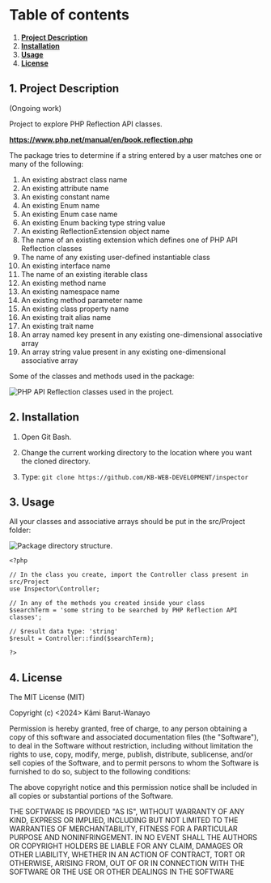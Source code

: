 # Table of contents
1. [**Project Description**](#description)
2. [**Installation**](#installation)
3. [**Usage**](#usage)
4. [**License**](#license)

## 1. Project Description <a name="description"></a>

(Ongoing work)

Project to explore PHP Reflection API classes.

**https://www.php.net/manual/en/book.reflection.php**

The package tries to determine if a string entered by a user matches one or many of the following: 

1. An existing abstract class name
2. An existing attribute name
3. An existing constant name
4. An existing Enum name 
5. An existing Enum case name 
6. An existing Enum backing type string value 
7. An existing ReflectionExtension object name
8. The name of an existing extension which defines one of PHP API Reflection classes
9. The name of any existing user-defined instantiable class 
10. An existing interface name 
11. The name of an existing iterable class
12. An existing method name 
13. An existing namespace name
14. An existing method parameter name 
15. An existing class property name
16. An existing trait alias name
17. An existing trait name
18. An array named key present in any existing one-dimensional associative array 
19. An array string value present in any existing one-dimensional associative array 

Some of the classes and methods used in the package:

![PHP API Reflection classes used in the project.](https://i.ibb.co/rt1wDWL/project-image1.png 'PHP API Reflection classes used in the project')

## 2. Installation <a name="installation"></a>

1. Open Git Bash.

2. Change the current working directory to the location where you want the cloned directory.

4. Type: `git clone https://github.com/KB-WEB-DEVELOPMENT/inspector`

## 3. Usage <a name="usage"></a>

All your classes and associative arrays should be put in the src/Project folder:

![Package directory structure.](https://i.ibb.co/m5jzjFp/project-image2.png 'Package directory structure')


```
<?php

// In the class you create, import the Controller class present in src/Project
use Inspector\Controller;

// In any of the methods you created inside your class
$searchTerm = 'some string to be searched by PHP Reflection API classes';
		
// $result data type: 'string'
$result = Controller::find($searchTerm); 

?>
```

## 4. License <a name="license"></a>

The MIT License (MIT)

Copyright (c) <2024> Kâmi Barut-Wanayo

Permission is hereby granted, free of charge, to any person obtaining a copy
of this software and associated documentation files (the "Software"), to deal
in the Software without restriction, including without limitation the rights
to use, copy, modify, merge, publish, distribute, sublicense, and/or sell
copies of the Software, and to permit persons to whom the Software is
furnished to do so, subject to the following conditions:

The above copyright notice and this permission notice shall be included in
all copies or substantial portions of the Software.

THE SOFTWARE IS PROVIDED "AS IS", WITHOUT WARRANTY OF ANY KIND, EXPRESS OR
IMPLIED, INCLUDING BUT NOT LIMITED TO THE WARRANTIES OF MERCHANTABILITY,
FITNESS FOR A PARTICULAR PURPOSE AND NONINFRINGEMENT. IN NO EVENT SHALL THE
AUTHORS OR COPYRIGHT HOLDERS BE LIABLE FOR ANY CLAIM, DAMAGES OR OTHER
LIABILITY, WHETHER IN AN ACTION OF CONTRACT, TORT OR OTHERWISE, ARISING FROM,
OUT OF OR IN CONNECTION WITH THE SOFTWARE OR THE USE OR OTHER DEALINGS IN
THE SOFTWARE
